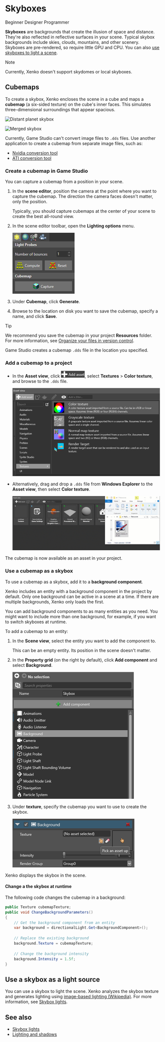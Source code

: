 # Skyboxes

<span class="label label-doc-level">Beginner</span>
<span class="label label-doc-audience">Designer</span>
<span class="label label-doc-audience">Programmer</span>

**Skyboxes** are backgrounds that create the illusion of space and distance. They're also reflected in reflective surfaces in your scene. Typical skybox backgrounds include skies, clouds, mountains, and other scenery. Skyboxes are pre-rendered, so require little GPU and CPU. You can also [use skyboxes to light a scene](lights-and-shadows/skybox-lights.md).

> [!Note]
> Currently, Xenko doesn't support skydomes or local skyboxes.

## Cubemaps

To create a skybox, Xenko encloses the scene in a cube and maps a **cubemap** (a six-sided texture) on the cube's inner faces. This simulates three-dimensional surroundings that appear spacious.

![Distant planet skybox](media/skybox-disassembled.png)

![Merged skybox](media/skybox-assembled.png)

Currently, Game Studio can't convert image files to `.dds` files. Use another application to create a cubemap from separate image files, such as:

* [Nvidia conversion tool](https://developer.nvidia.com/nvidia-texture-tools-adobe-photoshop)
* [ATI conversion tool](http://developer.amd.com/tools-and-sdks/archive/games-cgi/cubemapgen)

### Create a cubemap in Game Studio

You can capture a cubemap from a position in your scene.

1. In the **scene editor**, position the camera at the point where you want to capture the cubemap. The direction the camera faces doesn't matter, only the position.

    Typically, you should capture cubemaps at the center of your scene to create the best all-round view.

2. In the scene editor toolbar, open the **Lighting options** menu.

    ![Lighting options](../graphics/lights-and-shadows/media/lighting-options-menu.png)

3. Under **Cubemap**, click **Generate**.

4. Browse to the location on disk you want to save the cubemap, specify a name, and click **Save**.

>[!Tip]
>We recommend you save the cubemap in your project **Resources** folder. For more information, see [Organize your files in version control](../files-and-folders/version-control.md).

Game Studio creates a cubemap `.dds` file in the location you specified.

### Add a cubemap to a project

* In the **Asset view**, click ![Add asset](lights-and-shadows/media/engine-skybox-add-new-asset-button.png), select **Textures** > **Color texture**, and browse to the `.dds` file.

    ![Select texture as asset type](media/engine-skybox-select-asset-type.png)

* Alternatively, drag and drop a `.dds` file from **Windows Explorer** to the **Asset view**, then select **Color texture**.

    ![Drag and drop background texture](media/drag-texture.gif)

The cubemap is now available as an asset in your project.

### Use a cubemap as a skybox

To use a cubemap as a skybox, add it to a **background component**.

Xenko includes an entity with a background component in the project by default. Only one background can be active in a scene at a time. If there are multiple backgrounds, Xenko only loads the first.

You can add background components to as many entities as you need. You might want to include more than one background, for example, if you want to switch skyboxes at runtime.

To add a cubemap to an entity:

1. In the **Scene view**, select the entity you want to add the component to.

    This can be an empty entity. Its position in the scene doesn't matter.

2. In the **Property grid** (on the right by default), click **Add component** and select **Background**.

    ![Add background component](media/engine-skybox-add-background-component.png)

3. Under **texture**, specify the cubemap you want to use to create the skybox.

    ![Background component properties](media/engine-skybox-background-component-properties.png)

Xenko displays the skybox in the scene.

#### Change a the skybox at runtime

The following code changes the cubemap in a background:

```cs
public Texture cubemapTexture;
public void ChangeBackgroundParameters()
{
    // Get the background component from an entity
	var background = directionalLight.Get<BackgroundComponent>();

	// Replace the existing background
	background.Texture = cubemapTexture;

	// Change the background intensity
	background.Intensity = 1.5f;
}
```

## Use a skybox as a light source

You can use a skybox to light the scene. Xenko analyzes the skybox texture and generates lighting using [image-based lighting (Wikipedia)](https://en.wikipedia.org/wiki/Image-based_lighting). For more information, see [Skybox lights](lights-and-shadows/skybox-lights.md).

## See also

* [Skybox lights](lights-and-shadows/skybox-lights.md)
* [Lighting and shadows](lights-and-shadows/index.md)